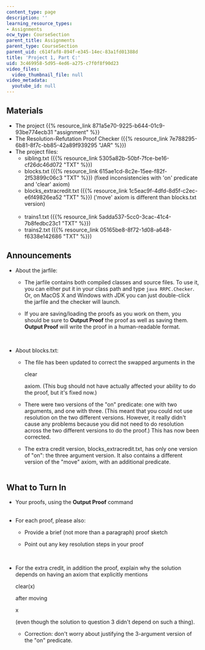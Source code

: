 ```yaml
---
content_type: page
description: ''
learning_resource_types:
- Assignments
ocw_type: CourseSection
parent_title: Assignments
parent_type: CourseSection
parent_uid: c614faf8-894f-e345-14ec-83a1fd01388d
title: 'Project 1, Part C:'
uid: 3c469958-5d95-4ed6-a275-c7f0f8f90d23
video_files:
  video_thumbnail_file: null
video_metadata:
  youtube_id: null
---
```


Materials
---------

*   The project {{% resource_link 871a5e70-9225-b644-01c9-93be774ecb31 "assignment" %}}
*   The Resolution-Refutation Proof Checker ({{% resource_link 7e788295-6b81-8f7c-bb85-42a89f939295 "JAR" %}})
*   The project files:  
    *   sibling.txt ({{% resource_link 5305a82b-50bf-7fce-be16-cf26dc46d072 "TXT" %}})
    *   blocks.txt ({{% resource_link 615ae1cd-8c2e-15ee-f82f-2f53899c06c3 "TXT" %}}) (fixed inconsistencies with 'on' predicate and 'clear' axiom)
    *   blocks\_extracredit.txt ({{% resource_link 1c5eac9f-4dfd-8d5f-c2ec-e6f49826ea52 "TXT" %}}) ('move' axiom is different than blocks.txt version)  
         
    *   trains1.txt ({{% resource_link 5adda537-5cc0-3cac-41c4-7b8fedbc23c1 "TXT" %}})
    *   trains2.txt ({{% resource_link 05165be8-8f72-1d08-a648-f6338e142686 "TXT" %}})

Announcements
-------------

*   About the jarfile:
    
    *   The jarfile contains both compiled classes and source files. To use it, you can either put it in your class path and type `java RRPC.Checker`. Or, on MacOS X and Windows with JDK you can just double-click the jarfile and the checker will launch.
    
    *   If you are saving/loading the proofs as you work on them, you should be sure to **Output Proof** the proof as well as saving them. **Output Proof** will write the proof in a human-readable format.  
          
         
*   About blocks.txt:  
    
    *   The file has been updated to correct the swapped arguments in the
        
         clear
        
        axiom. (This bug should not have actually affected your ability to do the proof, but it's fixed now.)
    
    *   There were two versions of the "on" predicate: one with two arguments, and one with three. (This meant that you could not use resolution on the two different versions. However, it really didn't cause any problems because you did not need to do resolution across the two different versions to do the proof.) This has now been corrected.
    *   The extra credit version, blocks\_extracredit.txt, has only one version of "on": the three argument version. It also contains a different version of the "move" axiom, with an additional predicate.  
         

What to Turn In
---------------

*   Your proofs, using the **Output Proof** command  
     
*   For each proof, please also:
    *   Provide a brief (not more than a paragraph) proof sketch
    *   Point out any key resolution steps in your proof  
          
         
*   For the extra credit, in addition the proof, explain why the solution depends on having an axiom that explicitly mentions
    
     clear(x)
    
    after moving
    
     x
    
    (even though the solution to question 3 didn't depend on such a thing).
    *   Correction: don't worry about justifying the 3-argument version of the "on" predicate.